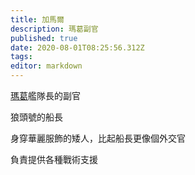 ```yaml
---
title: 加馬爾
description: 瑪葛副官
published: true
date: 2020-08-01T08:25:56.312Z
tags: 
editor: markdown
---
```


[瑪葛](/角色/瑪葛)艦隊長的副官

狼頭號的船長

身穿華麗服飾的矮人，比起船長更像個外交官

負責提供各種戰術支援